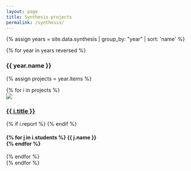 ```yaml
---
layout: page
title: Synthesis projects
permalink: /synthesis/
---
```


{% assign years = site.data.synthesis | group_by: "year" | sort: 'name' %}

{% for year in years reversed %}
<h3> {{ year.name }} </h3>

{% assign projects = year.items %}
<div class="row">
{% for i in projects %}
	<div class="col-md-4 col-xs-6">
		<div class="thumbnail">
      <a href="{{ i.report }}"><img src="img/{{ i.img }}"/></a>
      <div class="caption">
        <h3><a href="{{ i.report }}">{{ i.title }}</a></h3>
        {% if i.report %}
          <small><a href="{{ i.report }}"><i class="fas fa-book" title="report"></i></a></small>
        {% endif %}
        <h4>
        {% for j in i.students %}
        {{ j.name }}<br />
        {% endfor %}
        </h4>
      </div>
    </div>
	</div>
{% endfor %}
</div>
{% endfor %}